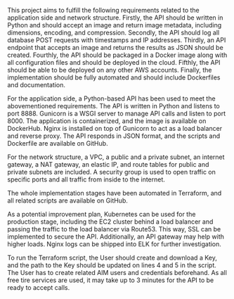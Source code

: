 This project aims to fulfill the following requirements related to the application side and network structure. 
Firstly, the API should be written in Python and should accept an image and return image metadata, including dimensions, encoding, and compression. 
Secondly, the API should log all database POST requests with timestamps and IP addresses. 
Thirdly, an API endpoint that accepts an image and returns the results as JSON should be created. 
Fourthly, the API should be packaged in a Docker image along with all configuration files and should be deployed in the cloud. 
Fifthly, the API should be able to be deployed on any other AWS accounts. 
Finally, the implementation should be fully automated and should include Dockerfiles and documentation.

For the application side, a Python-based API has been used to meet the abovementioned requirements. 
The API is written in Python and listens to port 8888. Gunicorn is a WSGI server to manage API calls and listen to port 8000. 
The application is containerized, and the image is available on DockerHub. 
Nginx is installed on top of Gunicorn to act as a load balancer and reverse proxy. 
The API responds in JSON format, and the scripts and Dockerfile are available on GitHub.

For the network structure, a VPC, a public and a private subnet, an internet gateway, a NAT gateway, an elastic IP, and route tables for public and private subnets are included. 
A security group is used to open traffic on specific ports and all traffic from inside to the internet. 

The whole implementation stages have been automated in Terraform, and all related scripts are available on GitHub.


As a potential improvement plan, Kubernetes can be used for the production stage, including the EC2 cluster behind a load balancer and passing the traffic to the load balancer via Route53. 
This way, SSL can be implemented to secure the API. Additionally, an API gateway may help with higher loads. Nginx logs can be shipped into ELK for further investigation.

To run the Terraform script, the User should create and download a Key, and the path to the Key should be updated on lines 4 and 5 in the script. 
The User has to create related AIM users and credentials beforehand. As all free tire services are used, it may take up to 3 minutes for the API to be ready to accept calls.

